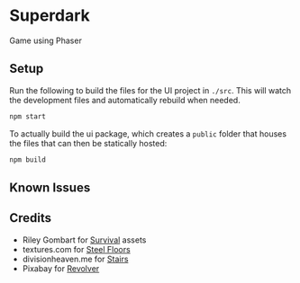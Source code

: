 # Superdark

Game using Phaser

## Setup

Run the following to build the files for the UI project in `./src`. This will watch the development files and automatically rebuild when needed.

```sh
npm start
```

To actually build the ui package, which creates a `public` folder that houses the files that can then be statically hosted:

```sh
npm build
```

## Known Issues

## Credits

- Riley Gombart for [Survival](https://opengameart.org/content/animated-top-down-survivor-player) assets
- textures.com for [Steel Floors](https://www.textures.com/download/MetalFloorsBare0026/13546)
- divisionheaven.me for [Stairs](https://divisionheaven.me/2014/12/28/stairs-and-script/stairs-2/)
- Pixabay for [Revolver](https://pixabay.com/vectors/gun-handgun-pistol-revolver-1297414/)
